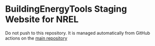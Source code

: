# BuildingEnergyTools Staging Website for NREL

Do not push to this repository. It is managed automatically from GitHub actions on the [main repository](https://github.com/BuildingEnergyTools/tools-website)
